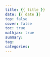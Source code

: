 ```yaml
---
title: {{ title }}
date: {{ date }}
top: false
cover: false
toc: true
mathjax: true
summary: 
tag: 
categories: 
---
```

